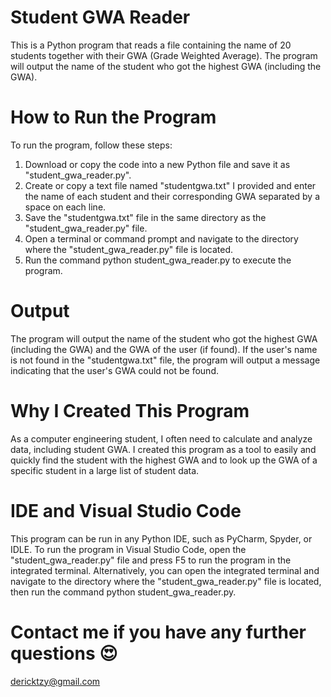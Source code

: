 # Student GWA Reader
This is a Python program that reads a file containing the name of 20 students together with their GWA (Grade Weighted Average). The program will output the name of the student who got the highest GWA (including the GWA).

# How to Run the Program
To run the program, follow these steps:
1. Download or copy the code into a new Python file and save it as "student_gwa_reader.py".
2. Create or copy a text file named "studentgwa.txt" I provided and enter the name of each student and their corresponding GWA separated by a space on each line. 
3. Save the "studentgwa.txt" file in the same directory as the "student_gwa_reader.py" file.
4. Open a terminal or command prompt and navigate to the directory where the "student_gwa_reader.py" file is located.
5. Run the command python student_gwa_reader.py to execute the program.

# Output
The program will output the name of the student who got the highest GWA (including the GWA) and the GWA of the user (if found). If the user's name is not found in the "studentgwa.txt" file, the program will output a message indicating that the user's GWA could not be found.

# Why I Created This Program
As a computer engineering student, I often need to calculate and analyze data, including student GWA. I created this program as a tool to easily and quickly find the student with the highest GWA and to look up the GWA of a specific student in a large list of student data.

# IDE and Visual Studio Code
This program can be run in any Python IDE, such as PyCharm, Spyder, or IDLE. To run the program in Visual Studio Code, open the "student_gwa_reader.py" file and press F5 to run the program in the integrated terminal. Alternatively, you can open the integrated terminal and navigate to the directory where the "student_gwa_reader.py" file is located, then run the command python student_gwa_reader.py.

# Contact me if you have any further questions 😍
dericktzy@gmail.com
